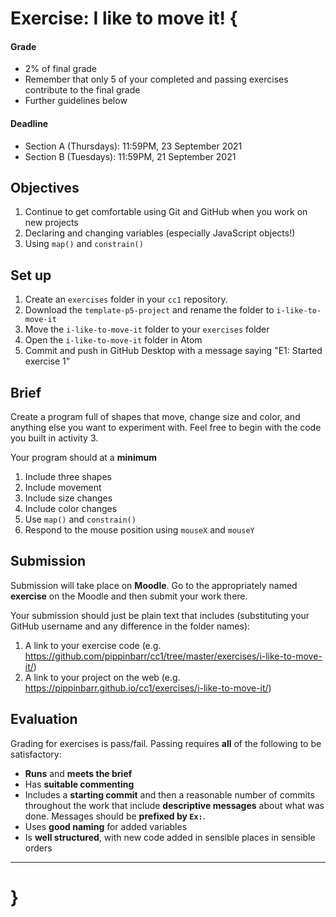 # Exercise: I like to move it! {

  #### Grade
  - 2% of final grade
  - Remember that only 5 of your completed and passing exercises contribute to the final grade
  - Further guidelines below
  
#### Deadline
- Section A (Thursdays): 11:59PM, 23 September 2021
- Section B (Tuesdays): 11:59PM, 21 September 2021

## Objectives

1. Continue to get comfortable using Git and GitHub when you work on new projects
2. Declaring and changing variables (especially JavaScript objects!)
3. Using `map()` and `constrain()`

## Set up

1. Create an `exercises` folder in your `cc1` repository.
2. Download the `template-p5-project` and rename the folder to `i-like-to-move-it`
3. Move the `i-like-to-move-it` folder to your `exercises` folder
4. Open the `i-like-to-move-it` folder in Atom
5. Commit and push in GitHub Desktop with a message saying "E1: Started exercise 1"

## Brief

Create a program full of shapes that move, change size and color, and anything else you want to experiment with. Feel free to begin with the code you built in activity 3.

Your program should at a **minimum**

1. Include three shapes
2. Include movement
3. Include size changes
4. Include color changes
5. Use `map()` and `constrain()`
6. Respond to the mouse position using `mouseX` and `mouseY`

## Submission

Submission will take place on **Moodle**. Go to the appropriately named **exercise** on the Moodle and then submit your work there.

Your submission should just be plain text that includes (substituting your GitHub username and any difference in the folder names):

1. A link to your exercise code (e.g. https://github.com/pippinbarr/cc1/tree/master/exercises/i-like-to-move-it/)
2. A link to your project on the web (e.g. https://pippinbarr.github.io/cc1/exercises/i-like-to-move-it/)

## Evaluation

Grading for exercises is pass/fail. Passing requires **all** of the following to be satisfactory:

- **Runs** and **meets the brief**
- Has **suitable commenting**
- Includes a **starting commit** and then a reasonable number of commits throughout the work that include **descriptive messages** about what was done. Messages should be **prefixed by `Ex:`**.
- Uses **good naming** for added variables
- Is **well structured**, with new code added in sensible places in sensible orders

---

# }
